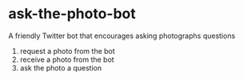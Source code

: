 # ask-the-photo-bot
A friendly Twitter bot that encourages asking photographs questions<br>
1. request a photo from the bot<br>
2. receive a photo from the bot<br>
3. ask the photo a question<br>

